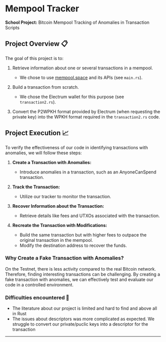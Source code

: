 # Mempool Tracker

**School Project:** Bitcoin Mempool Tracking of Anomalies in Transaction Scripts

## Project Overview 📋

The goal of this project is to:

1. Retrieve information about one or several transactions in a mempool.
   - We chose to use [mempool.space](https://mempool.space) and its APIs (see `main.rs`).

2. Build a transaction from scratch.
   - We chose the Electrum wallet for this purpose (see `transaction2.rs`).

3. Convert the P2WPKH format provided by Electrum (when requesting the private key) into the WPKH format required in the `transaction2.rs` code.

## Project Execution :chart_with_upwards_trend:

To verify the effectiveness of our code in identifying transactions with anomalies, we will follow these steps:

1. **Create a Transaction with Anomalies:**
   - Introduce anomalies in a transaction, such as an AnyoneCanSpend transaction.

2. **Track the Transaction:**
   - Utilize our tracker to monitor the transaction.

3. **Recover Information about the Transaction:**
   - Retrieve details like fees and UTXOs associated with the transaction.

4. **Recreate the Transaction with Modifications:**
   - Build the same transaction but with higher fees to outpace the original transaction in the mempool.
   - Modify the destination address to recover the funds.

### Why Create a Fake Transaction with Anomalies?

On the Testnet, there is less activity compared to the real Bitcoin network. Therefore, finding interesting transactions can be challenging. By creating a fake transaction with anomalies, we can effectively test and evaluate our code in a controlled environment.

### Difficulties encountered 🚧

   - The literature about our project is limited and hard to find and above all in Rust
   - The issues about descriptors was more complicated as expected. We struggle to convert our private/puclic keys into a descriptor for the transaction
---